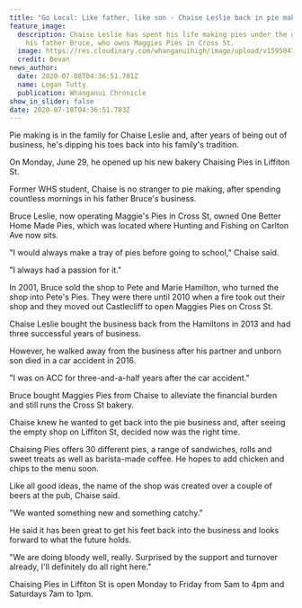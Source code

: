 ```yaml
---
title: "Go Local: Like father, like son - Chaise Leslie back in pie making business"
feature_image:
  description: Chaise Leslie has spent his life making pies under the guidance of
    his father Bruce, who owns Maggies Pies in Cross St.
  image: https://res.cloudinary.com/whanganuihigh/image/upload/v1595047160/News/Chaise_Leslie_ex._chron_8.7.20.jpg
  credit: Bevan
news_author:
  date: 2020-07-08T04:36:51.701Z
  name: Logan Tutty
  publication: Whanganui Chronicle
show_in_slider: false
date: 2020-07-18T04:36:51.783Z
---
```

Pie making is in the family for Chaise Leslie and, after years of being out of business, he's dipping his toes back into his family's tradition.

On Monday, June 29, he opened up his new bakery Chaising Pies in Liffiton St.

Former WHS student, Chaise is no stranger to pie making, after spending countless mornings in his father Bruce's business.

Bruce Leslie, now operating Maggie's Pies in Cross St, owned One Better Home Made Pies, which was located where Hunting and Fishing on Carlton Ave now sits.

"I would always make a tray of pies before going to school," Chaise said.

"I always had a passion for it."

In 2001, Bruce sold the shop to Pete and Marie Hamilton, who turned the shop into Pete's Pies. They were there until 2010 when a fire took out their shop and they moved out Castlecliff to open Maggies Pies on Cross St.

Chaise Leslie bought the business back from the Hamiltons in 2013 and had three successful years of business.

However, he walked away from the business after his partner and unborn son died in a car accident in 2016.

"I was on ACC for three-and-a-half years after the car accident."

Bruce bought Maggies Pies from Chaise to alleviate the financial burden and still runs the Cross St bakery.

Chaise knew he wanted to get back into the pie business and, after seeing the empty shop on Liffiton St, decided now was the right time.

Chaising Pies offers 30 different pies, a range of sandwiches, rolls and sweet treats as well as barista-made coffee. He hopes to add chicken and chips to the menu soon.

Like all good ideas, the name of the shop was created over a couple of beers at the pub, Chaise said.

"We wanted something new and something catchy."

He said it has been great to get his feet back into the business and looks forward to what the future holds.

"We are doing bloody well, really. Surprised by the support and turnover already, I'll definitely do all right here."

Chaising Pies in Liffiton St is open Monday to Friday from 5am to 4pm and Saturdays 7am to 1pm.